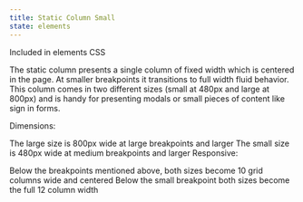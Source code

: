 ```yaml
---
title: Static Column Small
state: elements
---
```

Included in elements CSS

The static column presents a single column of fixed width which is centered in the page. At smaller breakpoints it transitions to full width fluid behavior. This column comes in two different sizes (small at 480px and large at 800px) and is handy for presenting modals or small pieces of content like sign in forms.

Dimensions:

The large size is 800px wide at large breakpoints and larger
The small size is 480px wide at medium breakpoints and larger
Responsive:

Below the breakpoints mentioned above, both sizes become 10 grid columns wide and centered
Below the small breakpoint both sizes become the full 12 column width
